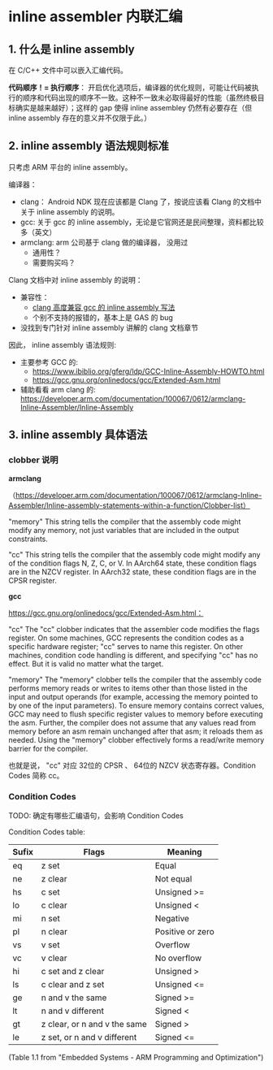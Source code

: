 # inline assembler 内联汇编

## 1. 什么是 inline assembly

在 C/C++ 文件中可以嵌入汇编代码。

**代码顺序！= 执行顺序**： 开启优化选项后，编译器的优化规则，可能让代码被执行的顺序和代码出现的顺序不一致。这种不一致未必取得最好的性能（虽然终极目标确实是越来越好）；这样的 gap 使得 inline assembley 仍然有必要存在（但 inline assembly 存在的意义并不仅限于此。）

## 2. inline assembly 语法规则标准

只考虑 ARM 平台的 inline assembly。

编译器： 
- clang： Android NDK 现在应该都是 Clang 了，按说应该看 Clang 的文档中关于 inline assembly 的说明。
- gcc: 关于 gcc 的 inline assembly，无论是它官网还是民间整理，资料都比较多（英文）
- armclang: arm 公司基于 clang 做的编译器， 没用过
    - 通用性？
    - 需要购买吗？

Clang 文档中对 inline assembly 的说明：
- 兼容性：
    - [clang 高度兼容 gcc 的 inline assembly 写法](https://clang.llvm.org/compatibility.html#inline-asm)
    - 个别不支持的报错的，基本上是 GAS 的 bug
- 没找到专门针对 inline assembly 讲解的 clang 文档章节

因此， inline assembly 语法规则:
- 主要参考 GCC 的: 
    - https://www.ibiblio.org/gferg/ldp/GCC-Inline-Assembly-HOWTO.html
    - https://gcc.gnu.org/onlinedocs/gcc/Extended-Asm.html
- 辅助看看 arm clang 的: https://developer.arm.com/documentation/100067/0612/armclang-Inline-Assembler/Inline-Assembly

## 3. inline assembly 具体语法



### clobber 说明

**armclang**

（https://developer.arm.com/documentation/100067/0612/armclang-Inline-Assembler/Inline-assembly-statements-within-a-function/Clobber-list）

"memory"
    This string tells the compiler that the assembly code might modify any memory, not just variables that are included in the output constraints. 

"cc"
    This string tells the compiler that the assembly code might modify any of the condition flags N, Z, C, or V. In AArch64 state, these condition flags are in the NZCV register. In AArch32 state, these condition flags are in the CPSR register. 

**gcc**

https://gcc.gnu.org/onlinedocs/gcc/Extended-Asm.html：

"cc"
    The "cc" clobber indicates that the assembler code modifies the flags register. On some machines, GCC represents the condition codes as a specific hardware register; "cc" serves to name this register. On other machines, condition code handling is different, and specifying "cc" has no effect. But it is valid no matter what the target.

"memory"
    The "memory" clobber tells the compiler that the assembly code performs memory reads or writes to items other than those listed in the input and output operands (for example, accessing the memory pointed to by one of the input parameters). To ensure memory contains correct values, GCC may need to flush specific register values to memory before executing the asm. Further, the compiler does not assume that any values read from memory before an asm remain unchanged after that asm; it reloads them as needed. Using the "memory" clobber effectively forms a read/write memory barrier for the compiler. 

也就是说， "cc" 对应 32位的 CPSR 、 64位的 NZCV 状态寄存器。Condition Codes 简称 cc。

### Condition Codes

TODO: 确定有哪些汇编语句，会影响 Condition Codes

Condition Codes table:

| Sufix   |  Flags                       |   Meaning        |
|-------- | ---------------------------- | ---------------- |
| eq      | z set                        | Equal            |
| ne      | z clear                      | Not equal        |
| hs      | c set                        | Unsigned >=      |
| lo      | c clear                      | Unsigned <       |
| mi      | n set                        | Negative         |
| pl      | n clear                      | Positive or zero |
| vs      | v set                        | Overflow         |
| vc      | v clear                      | No overflow      |
| hi      | c set and z clear            | Unsigned >       |
| ls      | c clear and z set            | Unsigned <=      |
| ge      | n and v the same             | Signed >=        |
| lt      | n and v different            | Signed <         |
| gt      | z clear, or n and v the same | Signed >         |
| le      | z set, or n and v different  | Signed <=        |

(Table 1.1 from "Embedded Systems - ARM Programming and Optimization")
